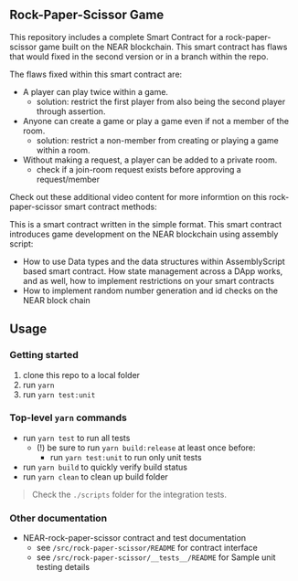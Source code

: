 ## Rock-Paper-Scissor Game
This repository includes a complete Smart Contract for a rock-paper-scissor game built on the NEAR blockchain. This smart contract has flaws that would fixed in the second version or in a branch within the repo.

The flaws fixed within this smart contract are:
- A player can play twice within a game. 
  - solution: restrict the first player from also being the second player through assertion.
- Anyone can create a game or play a game even if not a member of the room.
  - solution: restrict a non-member from creating or playing a game within a room.
- Without making a request, a player can be added to a private room.
  - check if a join-room request exists before approving a request/member

Check out these additional video content for more informtion on this rock-paper-scissor smart contract methods:


This is a smart contract written in the simple format. This smart contract introduces game development on the NEAR blockchain using assembly script:
- How to use Data types and the data structures within AssemblyScript based smart contract. How state management across a DApp works, and as well, how to implement restrictions on your smart contracts 
- How to implement random number generation and id checks on the NEAR block chain


## Usage

### Getting started

1. clone this repo to a local folder
2. run `yarn`
3. run `yarn test:unit`

### Top-level `yarn` commands

- run `yarn test` to run all tests
  - (!) be sure to run `yarn build:release` at least once before:
    - run `yarn test:unit` to run only unit tests
- run `yarn build` to quickly verify build status
- run `yarn clean` to clean up build folder

> Check the `./scripts` folder for the integration tests.

### Other documentation

- NEAR-rock-paper-scissor contract and test documentation
  - see `/src/rock-paper-scissor/README` for contract interface
  - see `/src/rock-paper-scissor/__tests__/README` for Sample unit testing details